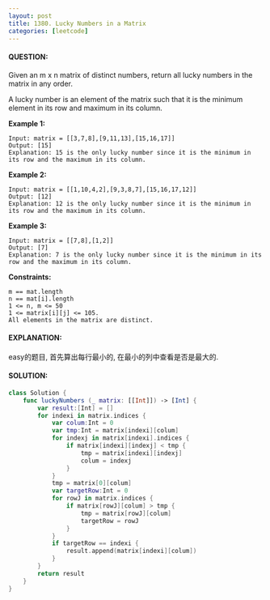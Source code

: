 ```yaml
---
layout: post
title: 1380. Lucky Numbers in a Matrix
categories: [leetcode]
---
```

#### QUESTION:
Given an m x n matrix of distinct numbers, return all lucky numbers in the matrix in any order.

A lucky number is an element of the matrix such that it is the minimum element in its row and maximum in its column.

 

__Example 1:__
```
Input: matrix = [[3,7,8],[9,11,13],[15,16,17]]
Output: [15]
Explanation: 15 is the only lucky number since it is the minimum in its row and the maximum in its column.
```
__Example 2:__
```
Input: matrix = [[1,10,4,2],[9,3,8,7],[15,16,17,12]]
Output: [12]
Explanation: 12 is the only lucky number since it is the minimum in its row and the maximum in its column.
```
__Example 3:__
```
Input: matrix = [[7,8],[1,2]]
Output: [7]
Explanation: 7 is the only lucky number since it is the minimum in its row and the maximum in its column.
```
 

__Constraints:__
```
m == mat.length
n == mat[i].length
1 <= n, m <= 50
1 <= matrix[i][j] <= 105.
All elements in the matrix are distinct.
```
#### EXPLANATION:

easy的题目, 首先算出每行最小的, 在最小的列中查看是否是最大的.

#### SOLUTION:
```swift
class Solution {
    func luckyNumbers (_ matrix: [[Int]]) -> [Int] {
        var result:[Int] = []
        for indexi in matrix.indices {
            var colum:Int = 0
            var tmp:Int = matrix[indexi][colum]
            for indexj in matrix[indexi].indices {
                if matrix[indexi][indexj] < tmp {
                    tmp = matrix[indexi][indexj]
                    colum = indexj
                }
            }
            tmp = matrix[0][colum]
            var targetRow:Int = 0
            for rowJ in matrix.indices {
                if matrix[rowJ][colum] > tmp {
                    tmp = matrix[rowJ][colum]
                    targetRow = rowJ
                }
            }
            if targetRow == indexi {
                result.append(matrix[indexi][colum])
            }
        }
        return result
    }
}

```
